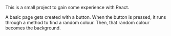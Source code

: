 This is a small project to gain some experience with React.

A basic page gets created with a button. When the button is pressed, it runs through a method to find a random colour. Then, that random colour becomes the background.
